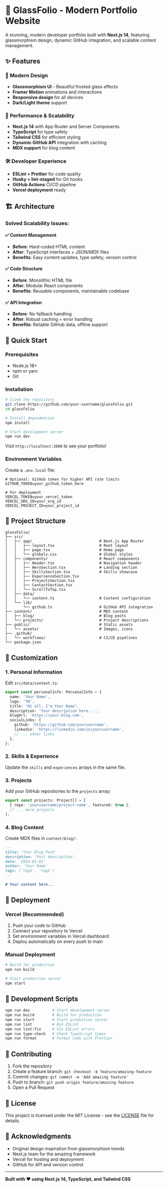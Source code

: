 # 🌟 GlassFolio - Modern Portfolio Website

A stunning, modern developer portfolio built with **Next.js 14**, featuring glassmorphism design, dynamic GitHub integration, and scalable content management.

## ✨ Features

### 🎨 **Modern Design**

- **Glassmorphism UI** - Beautiful frosted glass effects
- **Framer Motion** animations and interactions
- **Responsive design** for all devices
- **Dark/Light theme** support

### 🚀 **Performance & Scalability**

- **Next.js 14** with App Router and Server Components
- **TypeScript** for type safety
- **Tailwind CSS** for efficient styling
- **Dynamic GitHub API** integration with caching
- **MDX support** for blog content

### 🛠 **Developer Experience**

- **ESLint + Prettier** for code quality
- **Husky + lint-staged** for Git hooks
- **GitHub Actions** CI/CD pipeline
- **Vercel deployment** ready

## 🏗️ **Architecture**

### **Solved Scalability Issues:**

#### ✅ **Content Management**

- **Before**: Hard-coded HTML content
- **After**: TypeScript interfaces + JSON/MDX files
- **Benefits**: Easy content updates, type safety, version control

#### ✅ **Code Structure**

- **Before**: Monolithic HTML file
- **After**: Modular React components
- **Benefits**: Reusable components, maintainable codebase

#### ✅ **API Integration**

- **Before**: No fallback handling
- **After**: Robust caching + error handling
- **Benefits**: Reliable GitHub data, offline support

## 🚀 **Quick Start**

### **Prerequisites**

- Node.js 18+
- npm or yarn
- Git

### **Installation**

```bash
# Clone the repository
git clone https://github.com/your-username/glassFolio.git
cd glassFolio

# Install dependencies
npm install

# Start development server
npm run dev
```

Visit `http://localhost:3000` to see your portfolio!

### **Environment Variables**

Create a `.env.local` file:

```env
# Optional: GitHub token for higher API rate limits
GITHUB_TOKEN=your_github_token_here

# For deployment
VERCEL_TOKEN=your_vercel_token
VERCEL_ORG_ID=your_org_id
VERCEL_PROJECT_ID=your_project_id
```

## 📁 **Project Structure**

```
glassFolio/
├── src/
│   ├── app/                              # Next.js App Router
│   │   ├── layout.tsx                    # Root layout
│   │   ├── page.tsx                      # Home page
│   │   └── globals.css                   # Global styles
│   ├── components/                       # React components
│   │   ├── Header.tsx                    # Navigation header
│   │   ├── HeroSection.tsx               # Landing section
│   │   ├── SkillsSection.tsx             # Skills showcase
│   │   ├── ExperienceSection.tsx
│   │   ├── ProjectsSection.tsx
│   │   ├── ContactSection.tsx
│   │   └── ScrollToTop.tsx
│   ├── data/
│   │   └── content.ts                    # Content configuration
│   └── lib/
│       └── github.ts                     # GitHub API integration
├── content/                              # MDX content
│   ├── blog/                             # Blog posts
│   └── projects/                         # Project descriptions
├── public/                               # Static assets
│   └── assets/                           # Images, icons
├── .github/
│   └── workflows/                        # CI/CD pipelines
└── package.json
```

## 🎯 **Customization**

### **1. Personal Information**

Edit `src/data/content.ts`:

```typescript
export const personalInfo: PersonalInfo = {
  name: 'Your Name',
  logo: 'YN',
  title: "Hi all, I'm Your Name",
  description: 'Your description here...',
  blogUrl: 'https://your-blog.com',
  socialLinks: {
    github: 'https://github.com/yourusername',
    linkedin: 'https://linkedin.com/in/yourusername',
    // ... other links
  },
};
```

### **2. Skills & Experience**

Update the `skills` and `experiences` arrays in the same file.

### **3. Projects**

Add your GitHub repositories to the `projects` array:

```typescript
export const projects: Project[] = [
  { repo: 'yourusername/project-name', featured: true },
  // ... more projects
];
```

### **4. Blog Content**

Create MDX files in `content/blog/`:

```markdown
---
title: 'Your Blog Post'
description: 'Post description'
date: '2024-01-01'
author: 'Your Name'
tags: ['tag1', 'tag2']
---

# Your content here...
```

## 🚀 **Deployment**

### **Vercel (Recommended)**

1. Push your code to GitHub
2. Connect your repository to Vercel
3. Set environment variables in Vercel dashboard
4. Deploy automatically on every push to main

### **Manual Deployment**

```bash
# Build for production
npm run build

# Start production server
npm start
```

## 🔧 **Development Scripts**

```bash
npm run dev          # Start development server
npm run build        # Build for production
npm run start        # Start production server
npm run lint         # Run ESLint
npm run lint:fix     # Fix ESLint errors
npm run type-check   # Check TypeScript types
npm run format       # Format code with Prettier
```

## 🤝 **Contributing**

1. Fork the repository
2. Create a feature branch: `git checkout -b feature/amazing-feature`
3. Commit changes: `git commit -m 'Add amazing feature'`
4. Push to branch: `git push origin feature/amazing-feature`
5. Open a Pull Request

## 📄 **License**

This project is licensed under the MIT License - see the [LICENSE](LICENSE) file for details.

## 🙏 **Acknowledgments**

- Original design inspiration from glassmorphism trends
- Next.js team for the amazing framework
- Vercel for hosting and deployment
- GitHub for API and version control

---

**Built with ❤️ using Next.js 14, TypeScript, and Tailwind CSS**
